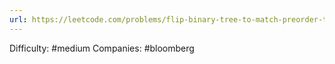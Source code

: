 ```yaml
---
url: https://leetcode.com/problems/flip-binary-tree-to-match-preorder-traversal
---
```


Difficulty: #medium
Companies: #bloomberg